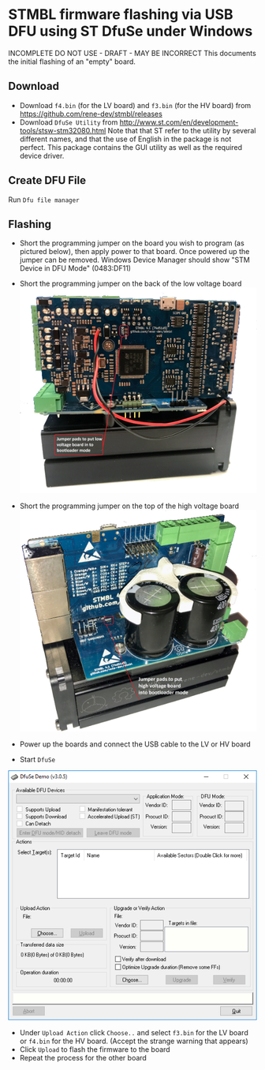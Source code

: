 # STMBL firmware flashing via USB DFU using ST DfuSe under Windows
INCOMPLETE DO NOT USE - DRAFT - MAY BE INCORRECT
This documents the initial flashing of an "empty" board.
## Download
- Download `f4.bin` (for the LV board) and `f3.bin` (for the HV board) from https://github.com/rene-dev/stmbl/releases
- Download `DfuSe Utility` from http://www.st.com/en/development-tools/stsw-stm32080.html 
Note that that ST refer to the utility by several different names, and that the use of English in the package is not perfect. This package contains the GUI utility as well as the required device driver.
## Create DFU File
Run `Dfu file manager`
## Flashing
- Short the programming jumper on the board you wish to program (as pictured below), then apply power to that board. Once powered up the jumper can be removed. Windows Device Manager should show "STM Device in DFU Mode" (0483:DF11)

- Short the programming jumper on the back of the low voltage board 
![Screenshot of `STMBL4.1_Low Voltage_Bootloader Jumper pads`](screenshots/STMBL4.1_LV_BL_J.png)	

- Short the programming jumper on the top of the high voltage board 
![Screenshot of `STMBL4.1_High Voltage_Bootloader Jumper pads`](screenshots/STMBL4.1_HV_BL_J.png)	

- Power up the boards and connect the USB cable to the LV or HV board
- Start `DfuSe`

![Screenshot of `DfUse`](screenshots/DfuSe.png)

- Under `Upload Action` click `Choose..` and select `f3.bin` for the LV board or `f4.bin` for the HV board. (Accept the strange warning that appears)
- Click `Upload` to flash the firmware to the board
- Repeat the process for the other board
